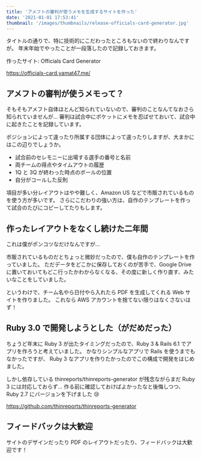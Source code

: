 ```yaml
---
title: 'アメフトの審判が使うメモを生成するサイトを作った'
date: '2021-01-01 17:53:41'
thumbnail: '/images/thumbnails/release-officials-card-generator.jpg'
---
```


タイトルの通りで、特に技術的にこだわったところもないので終わりなんですが。
年末年始でやったことが一段落したので記録しておきます。

作ったサイト: Officials Card Generator

https://officials-card.yamat47.me/

アメフトの審判が使うメモって？
----

そもそもアメフト自体ほとんど知られていないので、審判のことなんてなおさら知られていませんが...
審判は試合中にポケットにメモを忍ばせておいて、試合中に起きたことを記録しています。

ポジションによって違ったり所属する団体によって違ったりしますが、大まかにはこの辺りでしょうか。

* 試合前のセレモニーに出場する選手の番号と名前
* 両チームの得点やタイムアウトの履歴
* 1Q と 3Q が終わった時点のボールの位置
* 自分がコールした反則

項目が多い分レイアウトはやや難しく、Amazon US などで市販されているものを使う方が多いです。
さらにこだわりの強い方は、自作のテンプレートを作って試合のたびにコピーしてたりもします。

作ったレイアウトをなくし続けた二年間
-----

これは僕がポンコツなだけなんですが...

市販されているものだとちょっと微妙だったので、僕も自作のテンプレートを作っていました。
ただデータをどこかに保存しておくのが苦手で、Google Drive に置いておいてもどこ行ったかわからなくなる、その度に新しく作り直す、みたいなことをしていました。

というわけで、チーム名やら日付やら入れたら PDF を生成してくれる Web サイトを作りました。
これなら AWS アカウントを捨てない限りはなくさないはず！

Ruby 3.0 で開発しようとした（がだめだった）
----

ちょうど年末に Ruby 3 が出たタイミングだったので、Ruby 3 & Rails 6.1 でアプリを作ろうと考えていました。
かなりシンプルなアプリで Rails を使うまでもなかったですが、 Ruby 3 なアプリを作りたかったのでこの構成で開発をはじめました。

しかし依存している thinreports/thinreports-generator が残念ながらまだ Ruby 3 には対応しておらず...
作る前に確認しておけばよかったなと後悔しつつ、Ruby 2.7 にバージョンを下げました 😢

https://github.com/thinreports/thinreports-generator

フィードバックは大歓迎
----

サイトのデザインだったり PDF のレイアウトだったり、フィードバックは大歓迎です！
